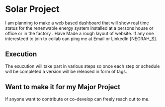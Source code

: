 # Solar Project 

I am planning to make a web based dashboard that will show real time status for the renenwable energy system installed at a persons house or office or in the factory . Have Made a rough layout of website. 
If any one interesteed to join to collab can ping me at Email or LinkedIn [NEGRAH_S].

## Execution
The exucution will take part in various steps so once each step or schedule will be completed a version will be released in form of tags. 

## Want to make it for my Major Project 
If anyone want to contribute or co-develop can freely reach out to me. 

